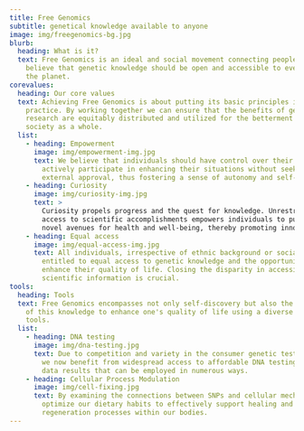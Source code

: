 ```yaml
---
title: Free Genomics
subtitle: genetical knowledge available to anyone
image: img/freegenomics-bg.jpg
blurb:
  heading: What is it?
  text: Free Genomics is an ideal and social movement connecting people who
    believe that genetic knowledge should be open and accessible to everyone on
    the planet.
corevalues:
  heading: Our core values
  text: Achieving Free Genomics is about putting its basic principles into
    practice. By working together we can ensure that the benefits of genomic
    research are equitably distributed and utilized for the betterment of
    society as a whole.
  list:
    - heading: Empowerment
      image: img/empowerment-img.jpg
      text: We believe that individuals should have control over their own bodies and
        actively participate in enhancing their situations without seeking
        external approval, thus fostering a sense of autonomy and self-efficacy.
    - heading: Curiosity
      image: img/curiosity-img.jpg
      text: >
        Curiosity propels progress and the quest for knowledge. Unrestricted
        access to scientific accomplishments empowers individuals to pursue
        novel avenues for health and well-being, thereby promoting innovation.
    - heading: Equal access
      image: img/equal-access-img.jpg
      text: All individuals, irrespective of ethnic background or social standing, are
        entitled to equal access to genetic knowledge and the opportunity to
        enhance their quality of life. Closing the disparity in accessing
        scientific information is crucial.
tools:
  heading: Tools
  text: Free Genomics encompasses not only self-discovery but also the application
    of this knowledge to enhance one's quality of life using a diverse range of
    tools.
  list:
    - heading: DNA testing
      image: img/dna-testing.jpg
      text: Due to competition and variety in the consumer genetic testing industry,
        we now benefit from widespread access to affordable DNA testing and raw
        data results that can be employed in numerous ways.
    - heading: Cellular Process Modulation
      image: img/cell-fixing.jpg
      text: By examining the connections between SNPs and cellular mechanisms, we can
        optimize our dietary habits to effectively support healing and
        regeneration processes within our bodies.
---
```

